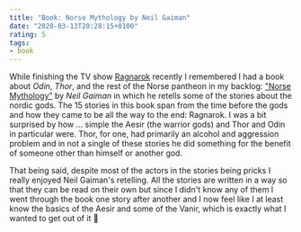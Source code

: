 ```yaml
---
title: "Book: Norse Mythology by Neil Gaiman"
date: "2020-03-13T20:28:15+0100"
rating: 5
tags:
- book 
---
```


While finishing the TV show [Ragnarok](https://zerokspot.com/weblog/2020/03/06/ragnarok/) recently I remembered I had a book about _Odin_, _Thor_, and the rest of the Norse pantheon in my backlog: ["Norse Mythology"](https://www.goodreads.com/book/show/37903770) by _Neil Gaiman_ in which he retells some of the stories about the nordic gods. The 15 stories in this book span from the time before the gods and how they came to be all the way to the end: Ragnarok. I was a bit surprised by how ... simple the Aesir (the warrior gods) and Thor and Odin in particular were. Thor, for one, had primarily an alcohol and aggression problem and in not a single of these stories he did something for the benefit of someone other than himself or another god.

That being said, despite most of the actors in the stories being pricks I really enjoyed Neil Gaiman's retelling. All the stories are written in a way so that they can be read on their own but since I didn't know any of them I went through the book one story after another and I now feel like I at least know the basics of the Aesir and some of the Vanir, which is exactly what I wanted to get out of it 🙂
